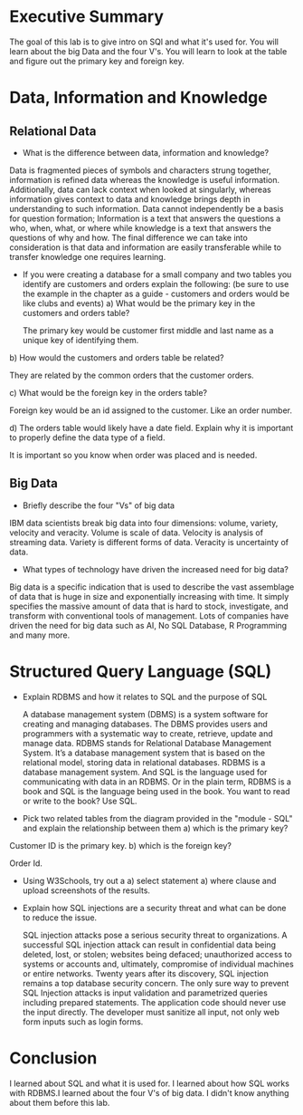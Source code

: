 # Executive Summary
The goal of this lab is to give intro on SQl and what it's used for. You will learn about the big Data and the four V's. You will learn to look at the table and figure out the primary key and foreign key.
# Data, Information and Knowledge 
## Relational Data

* What is the difference between data, information and knowledge? 

 Data is fragmented pieces of symbols and characters strung together, information is refined data whereas the knowledge is useful information. Additionally, data can lack context when looked at singularly, whereas information gives context to data and knowledge brings depth in understanding  to such information.
Data cannot independently be a basis for question formation; Information is a text that answers the questions a who, when, what, or where while knowledge is a text that answers the questions of why and how. The final difference we can take into consideration is that data and information are easily transferable while to transfer knowledge one requires learning.

* If you were creating a database for a small company and two tables you identify are customers and orders explain the following:
(be sure to use the example in the chapter as a guide - customers and orders would be like clubs and events) 
a) What would be the primary key in the customers and orders table? 

  The primary key would be customer first middle and last name as a unique key of identifying them. 

b) How would the customers and orders table be related? 

  They are related by the common orders that the customer orders. 

c) What would be the foreign key in the orders table? 

  Foreign key would be an id assigned to the customer. Like an order number. 
 
d) The orders table would likely have a date field.  Explain why it is important to properly define the data type of a field. 

 It is important so you know when order was placed and is needed. 
 
## Big Data

* Briefly describe the four "Vs" of big data 

 IBM data scientists break big data into four dimensions: volume, variety, velocity and veracity.
Volume is scale of data.
Velocity is analysis of streaming data.
Variety is different forms of data.
Veracity is uncertainty of data. 

* What types of technology have driven the increased need for big data? 

 Big data is a specific indication that is used to describe the vast assemblage of data that is huge in size and exponentially increasing with time. It simply specifies the massive amount of data that is hard to stock, investigate, and transform with conventional tools of management.  Lots of companies have driven the need for big data such as AI, No SQL Database, R Programming and many more. 
 
# Structured Query Language (SQL)
* Explain RDBMS and how it relates to SQL and the purpose of SQL 

  A database management system (DBMS) is a system software for creating and managing databases. The DBMS provides users and programmers with a systematic way to create, retrieve, update and manage data.
RDBMS stands for Relational Database Management System. It’s a database management system that is based on the relational model, storing data in relational databases.
RDBMS is a database management system.
And SQL is the language used for communicating with data in an RDBMS.
Or in the plain term, RDBMS is a book and SQL is the language being used in the book. You want to read or write to the book? Use SQL.


* Pick two related tables from the diagram provided in the "module - SQL" and explain the relationship between them
a) which is the primary key?

 Customer ID is the primary key.
b) which is the foreign key?

  Order Id.
  
* Using W3Schools, try out a 
a) select statement 
a) where clause 
and upload screenshots of the results.
* Explain how SQL injections are a security threat and what can be done to reduce the issue. 

  SQL injection attacks pose a serious security threat to organizations. A successful SQL injection attack can result in confidential data being deleted, lost, or stolen; websites being defaced; unauthorized access to systems or accounts and, ultimately, compromise of individual machines or entire networks. Twenty years after its discovery, SQL injection remains a top database security concern.
The only sure way to prevent SQL Injection attacks is input validation and parametrized queries including prepared statements. The application code should never use the input directly. The developer must sanitize all input, not only web form inputs such as login forms.

  
# Conclusion
I learned about SQL and what it is used for. I learned about how SQL works with RDBMS.I learned about the four V's of big data. I didn't know anything about them before this lab.
